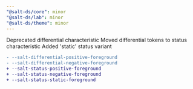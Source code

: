 ```yaml
---
"@salt-ds/core": minor
"@salt-ds/lab": minor
"@salt-ds/theme": minor
---
```


Deprecated differential characteristic
Moved differential tokens to status characteristic
Added 'static' status variant

```diff
- --salt-differential-positive-foreground
- --salt-differential-negative-foreground
+ --salt-status-positive-foreground
+ --salt-status-negative-foreground
+ --salt-status-static-foreground
```
